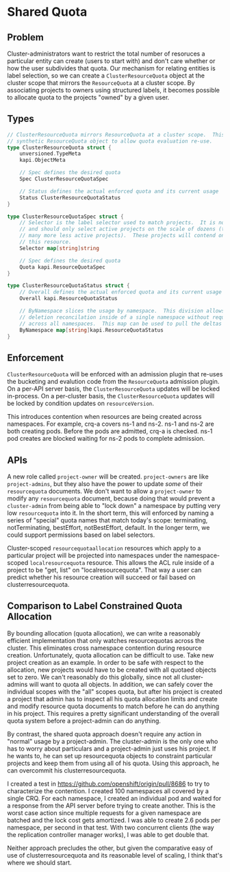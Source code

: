 # Shared Quota

## Problem
Cluster-administrators want to restrict the total number of resoruces a particular entity can create (users to start with) and don't care whether or how the user subdivides that quota.
Our mechanism for relating entities is label selection, so we can create a `ClusterResourceQuota` object at the cluster scope that mirrors the `ResourceQuota` at a cluster scope.
By associating projects to owners using structured labels, it becomes possible to allocate quota to the projects "owned" by a given user.


## Types
```go
// ClusterResourceQuota mirrors ResourceQuota at a cluster scope.  This object is easily convertible to 
// synthetic ResourceQuota object to allow quota evaluation re-use.
type ClusterResourceQuota struct {
    unversioned.TypeMeta
    kapi.ObjectMeta

    // Spec defines the desired quota
    Spec ClusterResourceQuotaSpec

    // Status defines the actual enforced quota and its current usage
    Status ClusterResourceQuotaStatus
}

type ClusterResourceQuotaSpec struct {
    // Selector is the label selector used to match projects.  It is not allowed to be empty
    // and should only select active projects on the scale of dozens (though it can select 
    // many more less active projects).  These projects will contend on object creation through
    // this resource.
    Selector map[string]string

    // Spec defines the desired quota
    Quota kapi.ResourceQuotaSpec
}

type ClusterResourceQuotaStatus struct {
    // Overall defines the actual enforced quota and its current usage across all namespaces
    Overall kapi.ResourceQuotaStatus

    // ByNamespace slices the usage by namespace.  This division allows for quick resolution of 
    // deletion reconcilation inside of a single namespace without requiring a recalculation 
    // across all namespaces.  This map can be used to pull the deltas for a given namespace.
    ByNamespace map[string]kapi.ResourceQuotaStatus
}
```


## Enforcement
`ClusterResourceQuota` will be enforced with an admission plugin that re-uses the bucketing and evalution code from the `ResourceQuota` admission plugin.
On a per-API server basis, the `ClusterResourceQuota` updates will be locked in-process.  On a per-cluster basis, the `ClusterResourceQuota` updates will be locked by condition updates on `resourceVersion`.

This introduces contention when resources are being created across namespaces.  For example, crq-a covers ns-1 and ns-2.  ns-1 and ns-2 are both creating pods.
Before the pods are admitted, crq-a is checked.  ns-1 pod creates are blocked waiting for ns-2 pods to complete admission.


## APIs
A new role called `project-owner` will be created.  `project-owners` are like `project-admins`, but they also have the power to update *some* of their `resourcequota` documents.
We don't want to allow a `project-owner` to modify any `resourcequota` document, because doing that would prevent a `cluster-admin` from being able to "lock down" a namespace by putting very low `resourcequota` into it.
In the short term, this will enforced by naming a series of "special" quota names that match today's scope: terminating, notTerminating, bestEffort, notBestEffort, default.
In the longer term, we could support permissions based on label selectors.

Cluster-scoped `resourcequotaallocation` resources which apply to a particular project will be projected into namespaces under the namespace-scoped  `localresourcequota` resource.
This allows the ACL rule inside of a project to be "get, list" on "localresourcequota".  That way a user can predict whether his resource creation will succeed or fail based on clusterresourcequota.


## Comparison to Label Constrained Quota Allocation
By bounding allocation (quota allocation), we can write a reasonably efficient implementation that only watches resourcequotas across the cluster.  This eliminates cross namespace contention during resource creation.
Unfortunately, quota allocation can be difficult to use.  Take new project creation as an example.  In order to be safe with respect to the allocation, new projects would have to be created with all quotaed objects set to zero.
We can't reasonably do this globally, since not all cluster-admins will want to quota all objects.  In addition, we can safely cover the individual scopes with the "all" scopes quota, but after his project is created
a project that admin has to inspect all his quota allocation limits and create and modify resource quota documents to match before he can do anything in his project.  This requires a pretty significant understanding
of the overall quota system before a project-admin can do anything.

By contrast, the shared quota approach doesn't require any action in "normal" usage by a project-admin.  The cluster-admin is the only one who has to worry about particulars and 
a project-admin just uses his project.  If he wants to, he can set up resourcequota objects to constraint particular projects and keep them from using all of his quota.
Using this approach, he can overcommit his clusterresourcequota.

I created a test in https://github.com/openshift/origin/pull/8686 to try to characterize the contention.  I created 100 namespaces all covered by a single CRQ.
For each namespace, I created an individual pod and waited for a response from the API server before trying to create another.
This is the worst case action since multiple requests for a given namespace are batched and the lock cost gets amortized.
I was able to create 2.6 pods per namespace, per second in that test.  With two concurrent clients (the way the replication controller manager works), I was able to get double that.

Neither approach precludes the other, but given the comparative easy of use of clusterresourcequota and its reasonable level of scaling, I think that's where we should start.